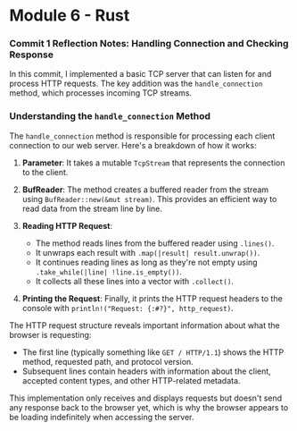 # Module 6 - Rust

### Commit 1 Reflection Notes: Handling Connection and Checking Response

In this commit, I implemented a basic TCP server that can listen for and process HTTP requests. The key addition was the `handle_connection` method, which processes incoming TCP streams.

### Understanding the `handle_connection` Method

The `handle_connection` method is responsible for processing each client connection to our web server. Here's a breakdown of how it works:

1. **Parameter**: It takes a mutable `TcpStream` that represents the connection to the client.

2. **BufReader**: The method creates a buffered reader from the stream using `BufReader::new(&mut stream)`. This provides an efficient way to read data from the stream line by line.

3. **Reading HTTP Request**:

   - The method reads lines from the buffered reader using `.lines()`.
   - It unwraps each result with `.map(|result| result.unwrap())`.
   - It continues reading lines as long as they're not empty using `.take_while(|line| !line.is_empty())`.
   - It collects all these lines into a vector with `.collect()`.

4. **Printing the Request**: Finally, it prints the HTTP request headers to the console with `println!("Request: {:#?}", http_request)`.

The HTTP request structure reveals important information about what the browser is requesting:

- The first line (typically something like `GET / HTTP/1.1`) shows the HTTP method, requested path, and protocol version.
- Subsequent lines contain headers with information about the client, accepted content types, and other HTTP-related metadata.

This implementation only receives and displays requests but doesn't send any response back to the browser yet, which is why the browser appears to be loading indefinitely when accessing the server.
